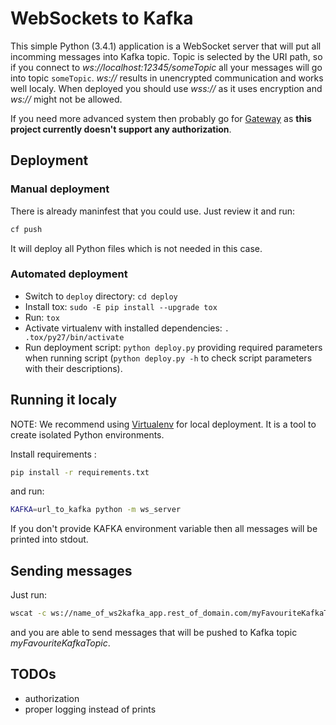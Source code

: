 # WebSockets to Kafka

This simple Python (3.4.1) application is a WebSocket server that will put all incomming messages into Kafka topic. Topic is selected by the URI path, so if you connect to *ws://localhost:12345/someTopic* all your messages will go into topic ```someTopic```. *ws://* results in unencrypted communication and works well localy. When deployed you should use *wss://* as it uses encryption and *ws://* might not be allowed.

If you need more advanced system then probably go for [Gateway](https://github.com/trustedanalytics/gateway) as **this project currently doesn't support any authorization**.

## Deployment

### Manual deployment
There is already maninfest that you could use. Just review it and run:

```sh
cf push
```
It will deploy all Python files which is not needed in this case.

### Automated deployment
* Switch to `deploy` directory: `cd deploy`
* Install tox: `sudo -E pip install --upgrade tox`
* Run: `tox`
* Activate virtualenv with installed dependencies: `. .tox/py27/bin/activate`
* Run deployment script: `python deploy.py` providing required parameters when running script (`python deploy.py -h` to check script parameters with their descriptions).

## Running it localy

NOTE: We recommend using [Virtualenv](https://virtualenv.pypa.io/en/latest/) for local deployment. It is a tool to create isolated Python environments.

Install requirements :

```sh
pip install -r requirements.txt
```

and run:
```sh
KAFKA=url_to_kafka python -m ws_server
```

If you don't provide KAFKA environment variable then all messages will be printed into stdout.

## Sending messages

Just run:

```sh
wscat -c ws://name_of_ws2kafka_app.rest_of_domain.com/myFavouriteKafkaTopic
```

and you are able to send messages that will be pushed to Kafka topic *myFavouriteKafkaTopic*.

## TODOs

* authorization
* proper logging instead of prints


